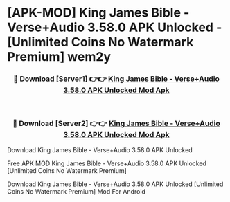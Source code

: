 # [APK-MOD] King James Bible - Verse+Audio 3.58.0 APK Unlocked - [Unlimited Coins No Watermark Premium] wem2y



<div align="center">
<h3>🔴 Download [Server1] 👉👉 <a href="https://momento.my/?title=King_James_Bible_-_Verse+Audio_3.58.0_APK_Unlocked">King James Bible - Verse+Audio 3.58.0 APK Unlocked Mod Apk</a></h3><br>

<h3>🔴 Download [Server2] 👉👉 <a href="https://momento.my/?title=King_James_Bible_-_Verse+Audio_3.58.0_APK_Unlocked">King James Bible - Verse+Audio 3.58.0 APK Unlocked Mod Apk</a></h3>
</div>



Download King James Bible - Verse+Audio 3.58.0 APK Unlocked 

Free APK MOD King James Bible - Verse+Audio 3.58.0 APK Unlocked [Unlimited Coins No Watermark Premium]

Download King James Bible - Verse+Audio 3.58.0 APK Unlocked [Unlimited Coins No Watermark Premium] Mod For Android

